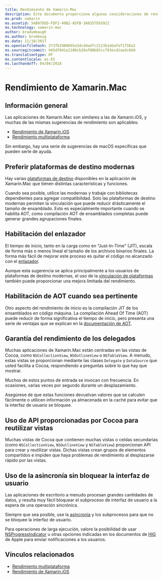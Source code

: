 ```yaml
---
title: Rendimiento de Xamarin.Mac
description: Este documento proporciona algunas consideraciones de rendimiento para aplicaciones de Xamarin.Mac.
ms.prod: xamarin
ms.assetid: 54B07DED-FDF2-49B2-A5FB-3A9357E65922
ms.technology: xamarin-mac
author: bradumbaugh
ms.author: brumbaug
ms.date: 11/10/2017
ms.openlocfilehash: 273fb1980695a3dcd4a4fc2123b1ebafef1756a2
ms.sourcegitcommit: 945df041e2180cb20af08b83cc703ecd1aedc6b0
ms.translationtype: HT
ms.contentlocale: es-ES
ms.lasthandoff: 04/04/2018
---
```

# <a name="xamarinmac-performance"></a>Rendimiento de Xamarin.Mac

## <a name="overview"></a>Información general

Las aplicaciones de Xamarin.Mac son similares a las de Xamarin.iOS, y muchas de las mismas sugerencias de rendimiento son aplicables:

- [Rendimiento de Xamarin.iOS](~/ios/deploy-test/performance.md)
- [Rendimiento multiplataforma](~/cross-platform/deploy-test/memory-perf-best-practices.md)

Sin embargo, hay una serie de sugerencias de macOS específicas que pueden serle de ayuda.

## <a name="prefer-modern-target-framework"></a>Preferir plataformas de destino modernas

Hay varias [plataformas de destino](~/mac/platform/target-framework.md) disponibles en la aplicación de Xamarin.Mac que tienen distintas características y funciones.

Cuando sea posible, utilice las modernas y trabaje con bibliotecas dependientes para agregar compatibilidad. Solo las plataformas de destino modernas permiten la vinculación que puede reducir drásticamente el tamaño de ensamblado. Esto es especialmente importante cuando se habilita AOT, como compilación AOT de ensamblados completas puede generar grandes agrupaciones finales.

## <a name="enable-the-linker"></a>Habilitación del enlazador

El tiempo de inicio, tanto en la carga como en "Just-In-Time" (JIT), escala de forma más o menos lineal el tamaño de los archivos binarios finales. La forma más fácil de mejorar este proceso es quitar el código no alcanzado con el [enlazador](~/mac/deploy-test/linker.md).

Aunque esta sugerencia se aplica principalmente a los usuarios de plataformas de destino modernas, el uso de la [vinculación de plataformas](~/mac/deploy-test/linker.md) también puede proporcionar una mejora limitada del rendimiento.

## <a name="enable-aot-when-appropriate"></a>Habilitación de AOT cuando sea pertinente

Otro aspecto del rendimiento de inicio es la compilación JIT de los ensamblados en código máquina. La compilación Ahead Of Time (AOT) puede reducir de forma significativa el tiempo de inicio, pero presenta una serie de ventajas que se explican en la [documentación de AOT](~/mac/internals/aot.md).

## <a name="ensure-performant-delegates"></a>Garantía del rendimiento de los delegados

Muchas aplicaciones de Xamarin.Mac están centradas en las vistas de Cocoa, como `NSCollectionView`, `NSOutlineView` o `NSTableView`. A menudo, estas vistas se proporcionan mediante las clases `Delegate` y `DataSource` que usted facilita a Cocoa, respondiendo a preguntas sobre lo que hay que mostrar.

Muchos de estos puntos de entrada se invocan con frecuencia. En ocasiones, varias veces por segundo durante un desplazamiento.

Asegúrese de que estas funciones devuelvan valores que se calculen fácilmente o utilicen información ya almacenada en la caché para evitar que la interfaz de usuario se bloquee.

## <a name="use-cocoa-provided-apis-for-reusing-views"></a>Uso de API proporcionadas por Cocoa para reutilizar vistas

Muchas vistas de Cocoa que contienen muchas vistas o celdas secundarias (como `NSCollectionView`, `NSOutlineView` y `NSTableView`) proporcionan API para crear y reutilizar vistas. Dichas vistas crean grupos de elementos compartidos e impiden que haya problemas de rendimiento al desplazarse rápido por las vistas.

## <a name="use-async-and-do-not-block-the-ui"></a>Uso de la asincronía sin bloquear la interfaz de usuario

Las aplicaciones de escritorio a menudo procesan grandes cantidades de datos, y resulta muy fácil bloquear el subproceso de interfaz de usuario a la espera de una operación sincrónica.

Siempre que sea posible, use la [asíncronía](~/cross-platform/platform/async.md) y los subprocesos para que no se bloquee la interfaz de usuario.

Para operaciones de larga ejecución, valore la posibilidad de usar [NSProgressIndicator](https://developer.xamarin.com/samples/mac/ProgressBarExample/) u otras opciones indicadas en los documentos de [HIG](https://developer.apple.com/macos/human-interface-guidelines/indicators/progress-indicators/) de Apple para enviar notificaciones a los usuarios.


## <a name="related-links"></a>Vínculos relacionados

- [Rendimiento multiplataforma](~/cross-platform/deploy-test/memory-perf-best-practices.md)
- [Rendimiento de Xamarin.iOS](~/ios/deploy-test/performance.md)
